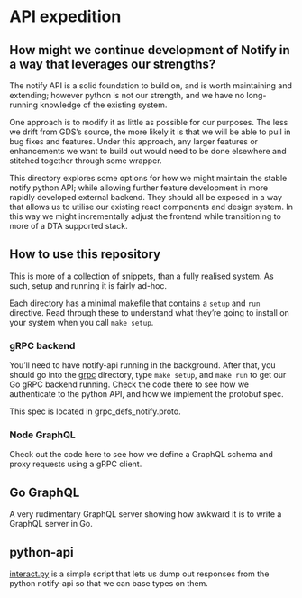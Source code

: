 # API expedition
## How might we continue development of Notify in a way that leverages our strengths?

The notify API is a solid foundation to build on, and is worth maintaining and extending; however python is not our strength, and we have no long-running knowledge of the existing system.

One approach is to modify it as little as possible for our purposes. The less we drift from GDS’s source, the more likely it is that we will be able to pull in bug fixes and features.  Under this approach, any larger features or enhancements we want to build out would need to be done elsewhere and stitched together through some wrapper.

This directory explores some options for how we might maintain the stable notify python API; while allowing further feature development in more rapidly developed external backend. They should all be exposed in a way that allows us to utilise our existing react components and design system. In this way we might incrementally adjust the frontend while transitioning to  more of a DTA supported stack.

## How to use this repository
This is more of a collection of snippets, than a fully realised system. As such, setup and running it is fairly ad-hoc.

Each directory has a minimal makefile that contains a `setup` and `run` directive. Read through these to understand what they’re going to install on your system when you call `make setup`.

### gRPC backend

You’ll need to have notify-api running in the background. After that, you should go into the [grpc](https://github.com/govau/notifications/tree/api-expedition/api-wrappers/grpc) directory, type `make setup`, and `make run`  to get our Go gRPC backend running.  Check the code there to see how we authenticate to the python API, and how we implement the protobuf spec.

This spec is located in grpc_defs_notify.proto. 

### Node GraphQL

Check out the code here to see how we define a GraphQL schema and proxy requests using a gRPC client. 

## Go GraphQL
A very rudimentary GraphQL server showing how awkward it is to write a GraphQL server in Go.

## python-api
[interact.py](https://github.com/govau/notifications/blob/api-expedition/api-wrappers/python-api/interact.py) is a simple script that lets us dump out responses from the python notify-api so that we can base types on them.
